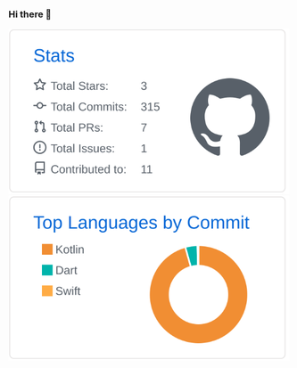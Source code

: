 ### Hi there 👋

![](https://raw.githubusercontent.com/yotonishi/yotonishi/main/profile-summary-card-output/github/3-stats.svg)
![](https://raw.githubusercontent.com/yotonishi/yotonishi/main/profile-summary-card-output/github/2-most-commit-language.svg)
